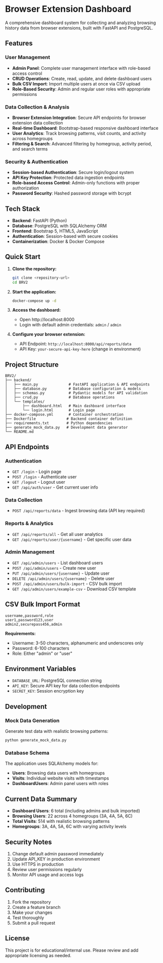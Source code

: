 # Browser Extension Dashboard

A comprehensive dashboard system for collecting and analyzing browsing history data from browser extensions, built with FastAPI and PostgreSQL.

## Features

### User Management
- **Admin Panel**: Complete user management interface with role-based access control
- **CRUD Operations**: Create, read, update, and delete dashboard users
- **Bulk CSV Import**: Import multiple users at once via CSV upload
- **Role-Based Security**: Admin and regular user roles with appropriate permissions

### Data Collection & Analysis
- **Browser Extension Integration**: Secure API endpoints for browser extension data collection
- **Real-time Dashboard**: Bootstrap-based responsive dashboard interface
- **User Analytics**: Track browsing patterns, visit counts, and activity across homegroups
- **Filtering & Search**: Advanced filtering by homegroup, activity period, and search terms

### Security & Authentication
- **Session-based Authentication**: Secure login/logout system
- **API Key Protection**: Protected data ingestion endpoints
- **Role-based Access Control**: Admin-only functions with proper authorization
- **Password Security**: Hashed password storage with bcrypt

## Tech Stack

- **Backend**: FastAPI (Python)
- **Database**: PostgreSQL with SQLAlchemy ORM
- **Frontend**: Bootstrap 5, HTML5, JavaScript
- **Authentication**: Session-based with secure cookies
- **Containerization**: Docker & Docker Compose

## Quick Start

1. **Clone the repository:**
   ```bash
   git clone <repository-url>
   cd BRV2
   ```

2. **Start the application:**
   ```bash
   docker-compose up -d
   ```

3. **Access the dashboard:**
   - Open http://localhost:8000
   - Login with default admin credentials: `admin` / `admin`

4. **Configure your browser extension:**
   - API Endpoint: `http://localhost:8000/api/reports/data`
   - API Key: `your-secure-api-key-here` (change in environment)

## Project Structure

```
BRV2/
├── backend/
│   ├── main.py              # FastAPI application & API endpoints
│   ├── database.py          # Database configuration & models
│   ├── schemas.py           # Pydantic models for API validation
│   ├── crud.py              # Database operations
│   └── templates/
│       ├── dashboard.html   # Main dashboard interface
│       └── login.html       # Login page
├── docker-compose.yml       # Container orchestration
├── Dockerfile              # Backend container definition
├── requirements.txt        # Python dependencies
├── generate_mock_data.py   # Development data generator
└── README.md
```

## API Endpoints

### Authentication
- `GET /login` - Login page
- `POST /login` - Authenticate user
- `GET /logout` - Logout user
- `GET /api/auth/user` - Get current user info

### Data Collection
- `POST /api/reports/data` - Ingest browsing data (API key required)

### Reports & Analytics
- `GET /api/reports/all` - Get all user analytics
- `GET /api/reports/user/{username}` - Get specific user data

### Admin Management
- `GET /api/admin/users` - List dashboard users
- `POST /api/admin/users` - Create new user
- `PUT /api/admin/users/{username}` - Update user
- `DELETE /api/admin/users/{username}` - Delete user
- `POST /api/admin/users/bulk-import` - CSV bulk import
- `GET /api/admin/users/example-csv` - Download CSV template

## CSV Bulk Import Format

```csv
username,password,role
user1,password123,user
admin2,securepass456,admin
```

**Requirements:**
- Username: 3-50 characters, alphanumeric and underscores only
- Password: 6-100 characters
- Role: Either "admin" or "user"

## Environment Variables

- `DATABASE_URL`: PostgreSQL connection string
- `API_KEY`: Secure API key for data collection endpoints
- `SECRET_KEY`: Session encryption key

## Development

### Mock Data Generation
Generate test data with realistic browsing patterns:
```bash
python generate_mock_data.py
```

### Database Schema
The application uses SQLAlchemy models for:
- **Users**: Browsing data users with homegroups
- **Visits**: Individual website visits with timestamps
- **DashboardUsers**: Admin panel users with roles

## Current Data Summary
- **Dashboard Users**: 6 total (including admins and bulk imported)
- **Browsing Users**: 22 across 4 homegroups (3A, 4A, 5A, 6C)
- **Total Visits**: 514 with realistic browsing patterns
- **Homegroups**: 3A, 4A, 5A, 6C with varying activity levels

## Security Notes

1. Change default admin password immediately
2. Update API_KEY in production environment
3. Use HTTPS in production
4. Review user permissions regularly
5. Monitor API usage and access logs

## Contributing

1. Fork the repository
2. Create a feature branch
3. Make your changes
4. Test thoroughly
5. Submit a pull request

## License

This project is for educational/internal use. Please review and add appropriate licensing as needed.
